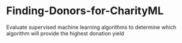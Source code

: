 # Finding-Donors-for-CharityML
Evaluate supervised machine learning algorithms to determine which algorithm will provide the highest donation yield
